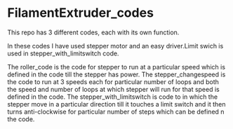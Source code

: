 # FilamentExtruder_codes

This repo has 3 different codes, each with its own function.

In these codes I have used stepper motor and an easy driver.Limit swich is used in stepper_with_limitswitch code.

The roller_code is the code for stepper to run at a particular speed which is defined in the code till the stepper has power.
The stepper_changespeed is the code to run at 3 speeds each for particular number of loops and both the speed and number of loops at which stepper will run for that speed is defined in the code.
The stepper_with_limitswitch is code to in which the stepper move in a particular direction till it touches a limit switch and it then turns anti-clockwise for particular number of steps which can be defined n the code.
